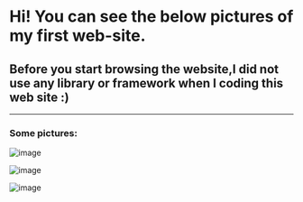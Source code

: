 # Hi! You can see the below pictures of my first web-site. 

## Before you start browsing the website,I did not use any library or framework when I coding this web site :) 

----------------------------------------------------------------------------------------------------
### Some pictures:

![image](https://user-images.githubusercontent.com/106491131/177411716-a3f68666-d41a-4b9b-81ff-2396b49a89cf.png)


![image](https://user-images.githubusercontent.com/106491131/177411794-e431d53e-3c21-4e7d-929d-a724011d98a4.png)


![image](https://user-images.githubusercontent.com/106491131/177411839-7384aebe-9673-4e2b-94e0-bd5d679b2b77.png)




